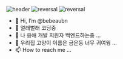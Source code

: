 ![header](https://capsule-render.vercel.app/api?type=wave&color=auto&height=300&section=header&text=capsule%20render&fontSize=90)
![reversal](https://capsule-render.vercel.app/api?type=rect&text=RECT&fontAlign=30&fontSize=30&desc=Use%20theme&descAlign=60&descAlignY=50&theme=radical)
![reversal](https://capsule-render.vercel.app/api?type=slice&reversal=true&color=gradient)


- 👋 Hi, I’m @bebeaubn
- 👀 얼래벌래 코딩중
- 🌱 나 응애 개발 지원자 백엔드하는중 ...
- 💞️ 우리집 고양이 이름은 금은동 너무 귀여웡 ...
- 📫 How to reach me ...

<!---
bebeaubn/bebeaubn is a ✨ special ✨ repository because its `README.md` (this file) appears on your GitHub profile.
You can click the Preview link to take a look at your changes.
--->



